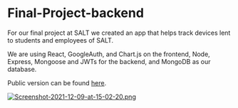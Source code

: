 # Final-Project-backend
For our final project at SALT we created an app that helps track devices lent to students and employees of SALT.

We are using React, GoogleAuth, and Chart.js on the frontend, Node, Express, Mongoose and JWTs for the backend, and MongoDB as our database.

Public version can be found [here](https://slap-public.herokuapp.com/).

[![Screenshot-2021-12-09-at-15-02-20.png](https://i.postimg.cc/s29xktkg/Screenshot-2021-12-09-at-15-02-20.png)](https://postimg.cc/mckTM6Zv)
